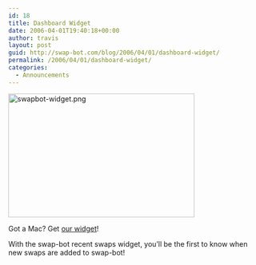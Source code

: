 ```yaml
---
id: 18
title: Dashboard Widget
date: 2006-04-01T19:40:18+00:00
author: travis
layout: post
guid: http://swap-bot.com/blog/2006/04/01/dashboard-widget/
permalink: /2006/04/01/dashboard-widget/
categories:
  - Announcements
---
```

<img src="http://swap-bot.com/blog/wp-content/uploads/2006/04//swapbot-widget.png" border="0" height="248" width="372" alt="swapbot-widget.png" align="" style="border:0" />

Got a Mac? Get [our widget](http://swap-bot.com/blog/wp-content/uploads/2006/04//swapbot.wdgt.zip)!

With the swap-bot recent swaps widget, you&#8217;ll be the first to know when new swaps are added to swap-bot!